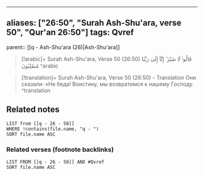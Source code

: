 
---
aliases: ["26:50", "Surah Ash-Shu'ara, verse 50", "Qur'an 26:50"]
tags: Qvref
---

parent:: [[q - Ash-Shu'ara (26)|Ash-Shu'ara]]

> [!arabic]+ Surah Ash-Shu'ara, Verse 50 (26:50)
> <span class="quran-arabic">قَالُوا۟ لَا ضَيْرَ ۖ إِنَّآ إِلَىٰ رَبِّنَا مُنقَلِبُونَ</span>
^arabic

> [!translation]+ Surah Ash-Shu'ara, Verse 50 (26:50) - Translation
> Они сказали: «Не беда! Воистину, мы возвратимся к нашему Господу.
^translation



## Related notes
```dataview
LIST from [[q - 26 - 50]]
WHERE !contains(file.name, "q - ")
SORT file.name ASC
```

### Related verses (footnote backlinks)
```dataview
LIST FROM [[q - 26 - 50]] AND #Qvref
SORT file.name ASC
```

